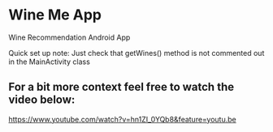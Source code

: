 # Wine Me App
Wine Recommendation Android App

Quick set up note: Just check that getWines() method is not commented out in the MainActivity class


## For a bit more context feel free to watch the video below:

https://www.youtube.com/watch?v=hn1ZI_0YQb8&feature=youtu.be
